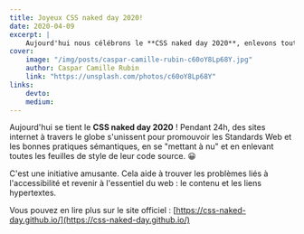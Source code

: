 ```yaml
---
title: Joyeux CSS naked day 2020!
date: 2020-04-09
excerpt: |
    Aujourd'hui nous célébrons le **CSS naked day 2020**, enlevons toutes nos feuilles de style !
cover:
    image: "/img/posts/caspar-camille-rubin-c60oY8Lp68Y.jpg"
    author: Caspar Camille Rubin
    link: "https://unsplash.com/photos/c60oY8Lp68Y"
links:
    devto:
    medium:
---
```

Aujourd'hui se tient le **CSS naked day 2020** ! Pendant 24h, des sites internet à travers le globe s'unissent pour promouvoir les Standards Web et les bonnes pratiques sémantiques, en se "mettant à nu" et en enlevant toutes les feuilles de style de leur code source. 😀

C'est une initiative amusante. Cela aide à trouver les problèmes liés à l'accessibilité et revenir à l'essentiel du web : le contenu et les liens hypertextes.

Vous pouvez en lire plus sur le site officiel : [https://css-naked-day.github.io/](https://css-naked-day.github.io/)
